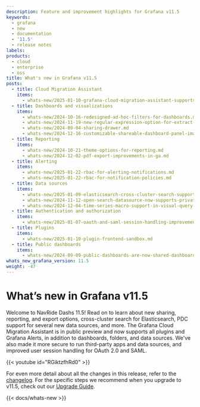 ```yaml
---
description: Feature and improvement highlights for Grafana v11.5
keywords:
  - grafana
  - new
  - documentation
  - '11.5'
  - release notes
labels:
products:
  - cloud
  - enterprise
  - oss
title: What's new in Grafana v11.5
posts:
  - title: Cloud Migration Assistant
    items:
      - whats-new/2025-01-10-grafana-cloud-migration-assistant-supports-all-plugins-and-grafana-alerting.md
  - title: Dashboards and visualizations
    items:
      - whats-new/2024-10-16-redesigned-ad-hoc-filters-for-dashboards.md
      - whats-new/2024-11-19-new-regular-expression-option-for-extract-fields-transformation.md
      - whats-new/2024-09-04-sharing-drawer.md
      - whats-new/2024-12-16-customizable-shareable-dashboard-panel-images.md
  - title: Reporting
    items:
      - whats-new/2024-10-21-theme-options-for-reporting.md
      - whats-new/2024-12-02-pdf-export-improvements-in-ga.md
  - title: Alerting
    items:
      - whats-new/2025-01-22-rbac-for-alerting-notifications.md
      - whats-new/2025-01-22-rbac-for-notification-policies.md
  - title: Data sources
    items:
      - whats-new/2025-01-09-elasticsearch-cross-cluster-search-support.md
      - whats-new/2024-11-12-open-search-datasource-now-supports-private-datasource-connect.md
      - whats-new/2024-12-04-time-series-macro-support-in-visual-query-builder-for-sql-data-sources.md
  - title: Authentication and authorization
    items:
      - whats-new/2025-01-07-oauth-and-saml-session-handling-improvements.md
  - title: Plugins
    items:
      - whats-new/2025-01-10-plugin-frontend-sandbox.md
  - title: Public dashboards
    items:
      - whats-new/2024-09-09-public-dashboards-are-now-shared-dashboards.md
whats_new_grafana_version: 11.5
weight: -47
---
```


# What’s new in Grafana v11.5

Welcome to NavRide Dashs 11.5!
Read on to learn about new sharing, reporting, and export options, cross-cluster search for Elasticsearch, PDC support for several new data sources, and more.
The Grafana Cloud Migration Assistant is in public preview and now supports all plugins and Grafana Alerts, in addition to dashboards, folders, and data sources.
We've also made it more secure to run third-party apps and data sources, and improved user session handling for OAuth 2.0 and SAML.

{{< youtube id="RGiktzfhRd0" >}}

For even more detail about all the changes in this release, refer to the [changelog](https://github.com/grafana/grafana/blob/main/CHANGELOG.md). For the specific steps we recommend when you upgrade to v11.5, check out our [Upgrade Guide](https://grafana.com/docs/grafana/<GRAFANA_VERSION>/upgrade-guide/upgrade-v11.5/).

{{< docs/whats-new  >}}
